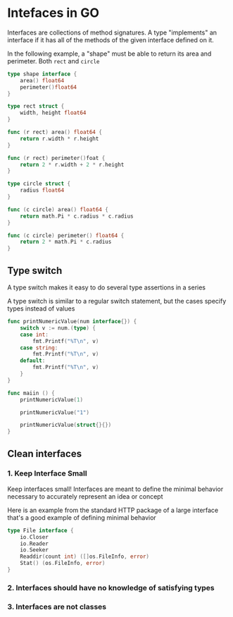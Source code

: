 # Intefaces in GO

Interfaces are collections of method signatures. A type "implements" an interface if it has all of the methods of the given interface defined on it.

In the following example, a "shape" must be able to return its area and perimeter. Both <code>rect</code> and <code>circle</code>

```go
type shape interface {
    area() float64
    perimeter()float64
}

type rect struct {
    width, height float64
}

func (r rect) area() float64 {
    return r.width * r.height
}

func (r rect) perimeter()foat {
    return 2 * r.width + 2 * r.height
}

type circle struct {
    radius float64
}

func (c circle) area() float64 {
    return math.Pi * c.radius * c.radius
}

func (c circle) perimeter() float64 {
    return 2 * math.Pi * c.radius
}
```

## Type switch

A type switch makes it easy to do several type assertions in a series

A type switch is similar to a regular switch statement, but the cases specify types instead of values

```go
func printNumericValue(num interface{}) {
    switch v := num.(type) {
    case int:
        fmt.Printf("%T\n", v)
    case string:
        fmt.Printf("%T\n", v)
    default:
        fmt.Printf("%T\n", v)
    }
}

func maiin () {
    printNumericValue(1)

    printNumericValue("1")

    printNumericValue(struct{}{})
}
```

## Clean interfaces

### 1. Keep Interface Small
Keep interfaces small! Interfaces are meant to define the minimal behavior necessary to accurately represent an idea or concept

Here is an example from the standard HTTP package of a large interface that's a good example of defining minimal behavior

```go
type File interface {
    io.Closer
    io.Reader
    io.Seeker
    Readdir(count int) ([]os.FileInfo, error)
    Stat() (os.FileInfo, error)
}
```

### 2. Interfaces should have no knowledge of satisfying types

### 3. Interfaces are not classes
